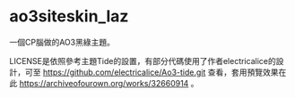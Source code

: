 # ao3siteskin_laz
一個CP腦做的AO3黑綠主題。

LICENSE是依照參考主題Tide的設置，有部分代碼使用了作者electricalice的設計，可至 https://github.com/electricalice/Ao3-tide.git 查看，套用預覽效果在此 https://archiveofourown.org/works/32660914 。
